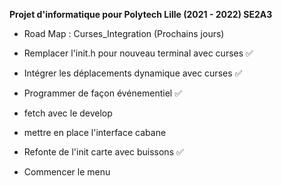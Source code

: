 **Projet d'informatique pour Polytech Lille (2021 - 2022) SE2A3**

* Road Map : Curses_Integration (Prochains jours)

- Remplacer l'init.h pour nouveau terminal avec curses :white_check_mark:

- Intégrer les déplacements dynamique avec curses :white_check_mark:

- Programmer de façon événementiel :white_check_mark:

- fetch avec le develop

- mettre en place l'interface cabane

- Refonte de l'init carte avec buissons :white_check_mark:

- Commencer le menu

